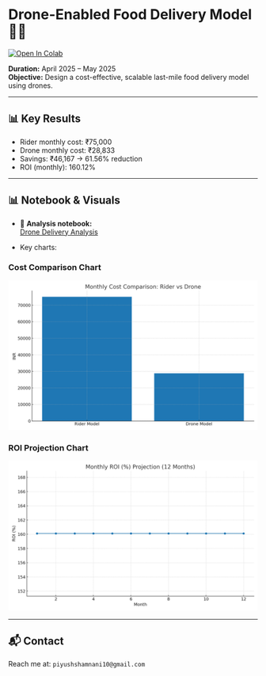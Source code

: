 # Drone-Enabled Food Delivery Model 🚁🍔

[![Open In Colab](https://colab.research.google.com/assets/colab-badge.svg)](https://colab.research.google.com/github/Piyush2567/Python---Drone-Delivery-Solution/blob/main/notebooks/drone_delivery_analysis_with_outputs.ipynb)

**Duration:** April 2025 – May 2025  
**Objective:** Design a cost-effective, scalable last-mile food delivery model using drones.

---

## 📊 Key Results
- Rider monthly cost: ₹75,000  
- Drone monthly cost: ₹28,833  
- Savings: ₹46,167 → 61.56% reduction  
- ROI (monthly): 160.12%  

---

## 📊 Notebook & Visuals

- 📓 **Analysis notebook:**  
 [Drone Delivery Analysis](./drone_delivery_analysis_with_outputs.ipynb)



- Key charts:

### Cost Comparison Chart
![Cost Comparison](visuals/cost_comparison.png)

### ROI Projection Chart
![ROI Projection](visuals/roi_projection.png)

---

## 📬 Contact
Reach me at: `piyushshamnani10@gmail.com`
